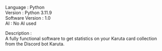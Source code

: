 Language : Python  
Version : Python 3.11.9  
Software Version : 1.0  
AI : No AI used   
   
Description :   
A fully functional software to get statistics on your Karuta card collection from the Discord bot Karuta.   
